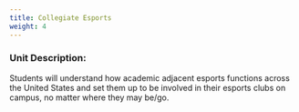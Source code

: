 ```yaml
---
title: Collegiate Esports
weight: 4
---
```

### U﻿nit Description:

S﻿tudents will understand how academic adjacent esports functions across the United States and set them up to be involved in their esports clubs on campus, no matter where they may be/go.